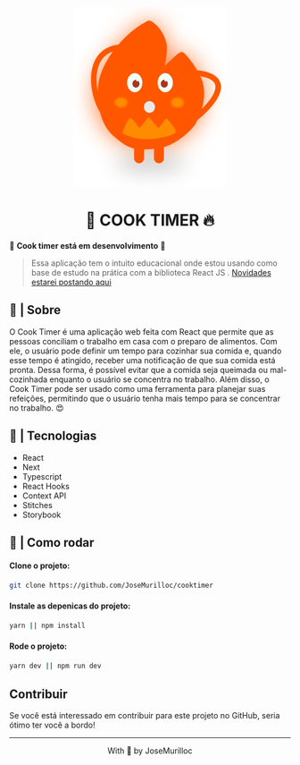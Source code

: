 
<p align="center">
  <img src="./public/fogo.svg">
</p>

<h1 align="center">
 🍲 COOK TIMER 🔥
</h1>


🚧 **Cook timer está em desenvolvimento** 🚧

> Essa aplicação tem o intuito educacional onde estou usando como base de estudo na prática com a biblioteca React JS . [Novidades estarei postando aqui](https://www.linkedin.com/in/jose-murillodev/)

## 📖 | Sobre 
O Cook Timer é uma aplicação web feita com React que permite que as pessoas conciliam o trabalho em casa com o preparo de alimentos. Com ele, o usuário pode definir um tempo para cozinhar sua comida e, quando esse tempo é atingido, receber uma notificação de que sua comida está pronta. Dessa forma, é possível evitar que a comida seja queimada ou mal-cozinhada enquanto o usuário se concentra no trabalho. Além disso, o Cook Timer pode ser usado como uma ferramenta para planejar suas refeições, permitindo que o usuário tenha mais tempo para se concentrar no trabalho. 😍


## 🚀 | Tecnologias

- React
- Next
- Typescript
- React Hooks
- Context API
- Stitches
- Storybook

## 🧰 | Como rodar

#### Clone o projeto:

```bash
git clone https://github.com/JoseMurilloc/cooktimer
```

#### Instale as depenicas do projeto:

```bash
yarn || npm install
```
#### Rode o projeto:
```bash
yarn dev || npm run dev
```

## Contribuir
Se você está interessado em contribuir para este projeto no GitHub, seria ótimo ter você a bordo!

---


<p align="center">With 💛 by JoseMurilloc</p>